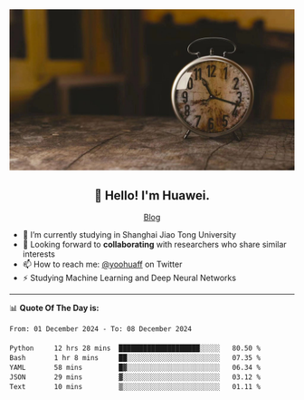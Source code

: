 <div align="center">
  <a href="https://github.com/JHW5981">
    <img src="./assets/background.jpg">
  </a>
</div>

<h2 align="center">👋 Hello! I'm Huawei.</h2>
<p align="center">
  <a href="https://blog.csdn.net/Edward__J?spm=1000.2115.3001.5343">Blog</a>
</p>


- 🔭 I’m currently studying in Shanghai Jiao Tong University
- 💬 Looking forward to **collaborating** with researchers who share similar interests
- 📫 How to reach me: [@yoohuaff](https://twitter.com/yoohuaff) on Twitter
- ⚡ Studying Machine Learning and Deep Neural Networks

-------
📊 **Quote Of The Day is:**
<!--START_SECTION:waka-->

```txt
From: 01 December 2024 - To: 08 December 2024

Python     12 hrs 28 mins  ████████████████████░░░░░   80.50 %
Bash       1 hr 8 mins     ██░░░░░░░░░░░░░░░░░░░░░░░   07.35 %
YAML       58 mins         █▓░░░░░░░░░░░░░░░░░░░░░░░   06.34 %
JSON       29 mins         ▓░░░░░░░░░░░░░░░░░░░░░░░░   03.12 %
Text       10 mins         ▒░░░░░░░░░░░░░░░░░░░░░░░░   01.11 %
```

<!--END_SECTION:waka-->
